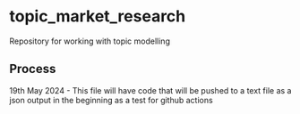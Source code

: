 # topic_market_research
Repository for working with topic modelling

## Process
19th May 2024 - This file will have code that will be pushed to a text file as a json output in the beginning as a test for github actions
